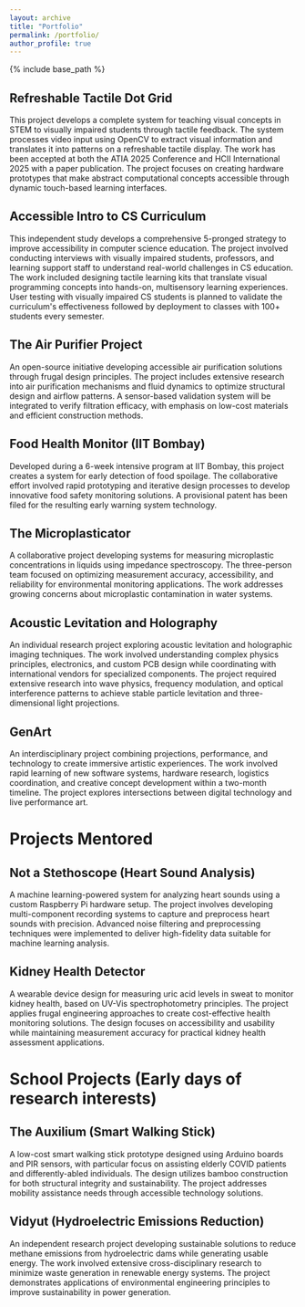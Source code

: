 ```yaml
---
layout: archive
title: "Portfolio"
permalink: /portfolio/
author_profile: true
---
```


{% include base_path %}


## Refreshable Tactile Dot Grid
This project develops a complete system for teaching visual concepts in STEM to visually impaired students through tactile feedback. The system processes video input using OpenCV to extract visual information and translates it into patterns on a refreshable tactile display. The work has been accepted at both the ATIA 2025 Conference and HCII International 2025 with a paper publication. The project focuses on creating hardware prototypes that make abstract computational concepts accessible through dynamic touch-based learning interfaces.

## Accessible Intro to CS Curriculum
This independent study develops a comprehensive 5-pronged strategy to improve accessibility in computer science education. The project involved conducting interviews with visually impaired students, professors, and learning support staff to understand real-world challenges in CS education. The work included designing tactile learning kits that translate visual programming concepts into hands-on, multisensory learning experiences. User testing with visually impaired CS students is planned to validate the curriculum's effectiveness followed by deployment to classes with 100+ students every semester.

## The Air Purifier Project
An open-source initiative developing accessible air purification solutions through frugal design principles. The project includes extensive research into air purification mechanisms and fluid dynamics to optimize structural design and airflow patterns. A sensor-based validation system will be integrated to verify filtration efficacy, with emphasis on low-cost materials and efficient construction methods.

## Food Health Monitor (IIT Bombay)
Developed during a 6-week intensive program at IIT Bombay, this project creates a system for early detection of food spoilage. The collaborative effort involved rapid prototyping and iterative design processes to develop innovative food safety monitoring solutions. A provisional patent has been filed for the resulting early warning system technology.

## The Microplasticator
A collaborative project developing systems for measuring microplastic concentrations in liquids using impedance spectroscopy. The three-person team focused on optimizing measurement accuracy, accessibility, and reliability for environmental monitoring applications. The work addresses growing concerns about microplastic contamination in water systems.

## Acoustic Levitation and Holography
An individual research project exploring acoustic levitation and holographic imaging techniques. The work involved understanding complex physics principles, electronics, and custom PCB design while coordinating with international vendors for specialized components. The project required extensive research into wave physics, frequency modulation, and optical interference patterns to achieve stable particle levitation and three-dimensional light projections.

## GenArt
An interdisciplinary project combining projections, performance, and technology to create immersive artistic experiences. The work involved rapid learning of new software systems, hardware research, logistics coordination, and creative concept development within a two-month timeline. The project explores intersections between digital technology and live performance art.

# Projects Mentored

## Not a Stethoscope (Heart Sound Analysis)
A machine learning-powered system for analyzing heart sounds using a custom Raspberry Pi hardware setup. The project involves developing multi-component recording systems to capture and preprocess heart sounds with precision. Advanced noise filtering and preprocessing techniques were implemented to deliver high-fidelity data suitable for machine learning analysis.

## Kidney Health Detector
A wearable device design for measuring uric acid levels in sweat to monitor kidney health, based on UV-Vis spectrophotometry principles. The project applies frugal engineering approaches to create cost-effective health monitoring solutions. The design focuses on accessibility and usability while maintaining measurement accuracy for practical kidney health assessment applications.

# School Projects (Early days of research interests)

## The Auxilium (Smart Walking Stick)
A low-cost smart walking stick prototype designed using Arduino boards and PIR sensors, with particular focus on assisting elderly COVID patients and differently-abled individuals. The design utilizes bamboo construction for both structural integrity and sustainability. The project addresses mobility assistance needs through accessible technology solutions.

## Vidyut (Hydroelectric Emissions Reduction)
An independent research project developing sustainable solutions to reduce methane emissions from hydroelectric dams while generating usable energy. The work involved extensive cross-disciplinary research to minimize waste generation in renewable energy systems. The project demonstrates applications of environmental engineering principles to improve sustainability in power generation.


